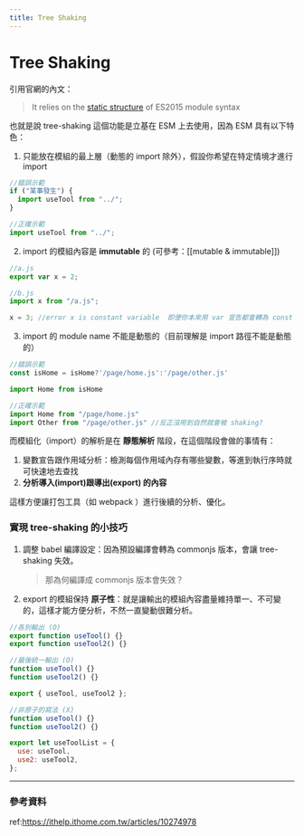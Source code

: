 ```yaml
---
title: Tree Shaking
---
```


# Tree Shaking

引用官網的內文：

> It relies on the [static structure](http://exploringjs.com/es6/ch_modules.html#static-module-structure) of ES2015 module syntax

也就是說 tree-shaking 這個功能是立基在 ESM 上去使用，因為 ESM 具有以下特色：

1. 只能放在模組的最上層（動態的 import 除外），假設你希望在特定情境才進行 import

```js
//錯誤示範
if ("某事發生") {
  import useTool from "../";
}

//正確示範
import useTool from "../";
```

2. import 的模組內容是 **immutable** 的 (可參考：[[mutable & immutable]])

```js
//a.js
export var x = 2;

//b.js
import x from "/a.js";

x = 3; //error x is constant variable  即便你本來用 var 宣告都會轉為 const
```

3. import 的 module name 不能是動態的（目前理解是 import 路徑不能是動態的）

```js
//錯誤示範
const isHome = isHome?'/page/home.js':'/page/other.js'

import Home from isHome

//正確示範
import Home from "/page/home.js"
import Other from "/page/other.js" //反正沒用到自然就會被 shaking?
```

而模組化（import）的解析是在 **靜態解析** 階段，在這個階段會做的事情有：

1. 變數宣告跟作用域分析：檢測每個作用域內存有哪些變數，等進到執行序時就可快速地去查找
2. **分析導入(import)跟導出(export) 的內容**

這樣方便讓打包工具（如 webpack ）進行後續的分析、優化。

### 實現 tree-shaking 的小技巧

1. 調整 babel 編譯設定：因為預設編譯會轉為 commonjs 版本，會讓 tree-shaking 失效。

   > 那為何編譯成 commonjs 版本會失效？

2. export 的模組保持 **原子性**：就是讓輸出的模組內容盡量維持單一、不可變的，這樣才能方便分析，不然一直變動很難分析。

```js
//各別輸出 (O)
export function useTool() {}
export function useTool2() {}

//最後統一輸出 (O)
function useTool() {}
function useTool2() {}

export { useTool, useTool2 };

//非原子的寫法 (X)
function useTool() {}
function useTool2() {}

export let useToolList = {
  use: useTool,
  use2: useTool2,
};
```

---

### 參考資料

ref:https://ithelp.ithome.com.tw/articles/10274978
